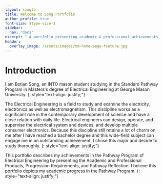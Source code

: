 ```yaml
---
layout: single
title: Welcome to Song Portfolio
author_profile: true
font-size: $type-size-1
sidebar:
  nav: "docs"
excerpt: " A portfolio presenting academic & professional achievements."
header:
  overlay_image: /assets/images/mm-home-page-feature.jpg
---
```

# Introduction

I am Botian Song, an INTO mason student studying in the Standard Pathway Program in Masters&#39;s degree of Electrical Engineering at George Mason University. 
{: style="text-align: justify;"}

The Electrical Engineering is a field to study and examine the electricity, electronics as well as electromagnetism. This discipline works as a significant role in the contemporary development of science and have a close relation with daily life. Electrical engineers can design, operate, and supervise the electrical system and devices, and develop multiple consumer electronics. Because this discipline still retains a lot of charm on me after I have reached a bachelor degree and this wide-field subject can engage me in an outstanding achievement, I chose this major and decide to study thoroughly. 
{: style="text-align: justify;"}

This portfolio describes my achievements in the Pathway Program of Electrical Engineering by presenting the Academic and Professional Products, Progression Requirements, and Pathway Reflection. I believe this portfolio depicts my academic progress in the Pathway Program.
{: style="text-align: justify;"}

